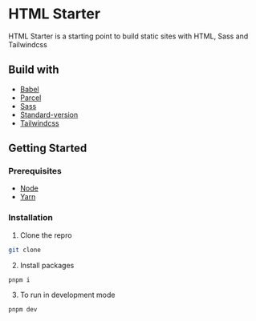 # HTML Starter

HTML Starter is a starting point to build static sites with HTML, Sass and Tailwindcss

## Build with
- [Babel](https://babeljs.io/)
- [Parcel](https://parceljs.org/)
- [Sass](https://sass-lang.com/)
- [Standard-version](https://github.com/conventional-changelog/standard-version)
- [Tailwindcss](tailwindcss.com/)

## Getting Started

### Prerequisites
- [Node](https://nodejs.org/en/)
- [Yarn](https://yarnpkg.com/)
  
### Installation
1. Clone the repro
```sh
git clone 
```

2. Install packages
```sh
pnpm i
```

3. To run in development mode
```sh
pnpm dev
```